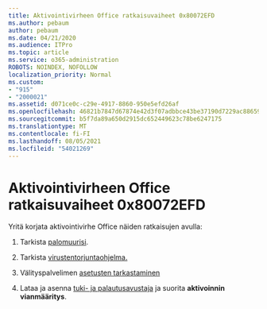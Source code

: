 ```yaml
---
title: Aktivointivirheen Office ratkaisuvaiheet 0x80072EFD
ms.author: pebaum
author: pebaum
ms.date: 04/21/2020
ms.audience: ITPro
ms.topic: article
ms.service: o365-administration
ROBOTS: NOINDEX, NOFOLLOW
localization_priority: Normal
ms.custom:
- "915"
- "2000021"
ms.assetid: d071ce0c-c29e-4917-8860-950e5efd26af
ms.openlocfilehash: 46821b7847d67874e42d3f07adbbce43be37190d7229ac886595d03c43cbfeb6
ms.sourcegitcommit: b5f7da89a650d2915dc652449623c78be6247175
ms.translationtype: MT
ms.contentlocale: fi-FI
ms.lasthandoff: 08/05/2021
ms.locfileid: "54021269"
---
```

# <a name="steps-to-resolve-office-activation-error-0x80072efd"></a>Aktivointivirheen Office ratkaisuvaiheet 0x80072EFD

Yritä korjata aktivointivirhe Office näiden ratkaisujen avulla:
  
1. Tarkista [palomuurisi](https://support.office.com/article/0d23d3c0-c19c-4b2f-9845-5344fedc4380#BKMK_CheckFirewall).

2. Tarkista [virustentorjuntaohjelma.](https://support.office.com/article/0d23d3c0-c19c-4b2f-9845-5344fedc4380#BKMK_CheckAV)

3. Välityspalvelimen [asetusten tarkastaminen](https://support.office.com/article/0d23d3c0-c19c-4b2f-9845-5344fedc4380#BKMK_CheckProxy)

4. Lataa ja asenna [tuki- ja palautusavustaja](https://aka.ms/SARA-OfficeActivation-Alchemy) ja suorita **aktivoinnin vianmääritys**.
